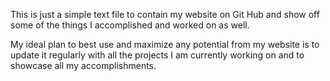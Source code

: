 This is just a simple text file to contain my website on Git Hub and show off some of the things I accomplished and worked on as well.

My ideal plan to best use and maximize any potential from my website is to update it regularly with all the projects I am currently working on and to showcase all my accomplishments.
